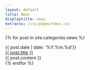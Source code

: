 ```yaml
---
layout: default
title: News
displaytitle: news
extracss: /css/pages/news.css
---
```

{% for post in site.categories.news %}
<article class="post">
	<div class="date">
		{{ post.date | date: '%Y.%m.%d'}}
	</div>
	<div class="text">
		<div class="title">
			<a href="{{ page.url | ptr }}{{ post.url }}">{{ post.title }}</a>
				<i class="fa fa-arrow-circle-right fa-lg"></i></a>
		</div>
		<div class="content">
			{{ post.content }}
		</div>
	</div>
</article>
{% endfor %}